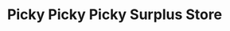 ---
title: "Picky Picky Picky Surplus Store"
url: /eureka/picky-picky-picky-surplus-store/
shop: clothes
---